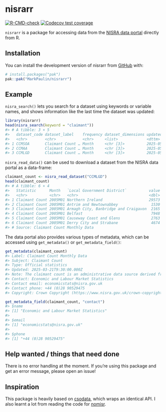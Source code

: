 
<!-- README.md is generated from README.Rmd. Please edit that file -->

# nisrarr

<!-- badges: start -->

[![R-CMD-check](https://github.com/MarkPaulin/nisrarr/actions/workflows/R-CMD-check.yaml/badge.svg)](https://github.com/MarkPaulin/nisrarr/actions/workflows/R-CMD-check.yaml)
[![Codecov test
coverage](https://codecov.io/gh/MarkPaulin/nisrarr/graph/badge.svg)](https://app.codecov.io/gh/MarkPaulin/nisrarr)
<!-- badges: end -->

`nisrarr` is a package for accessing data from the [NISRA data
portal](https://data.nisra.gov.uk) directly from R.

## Installation

You can install the development version of nisrarr from
[GitHub](https://github.com/) with:

``` r
# install.packages("pak")
pak::pak("MarkPaulin/nisrarr")
```

## Example

`nisra_search()` lets you search for a dataset using keywords or
variable names, and shows information like the last time the dataset was
updated:

``` r
library(nisrarr)
head(nisra_search(keyword = "claimant"))
#> # A tibble: 3 × 5
#>   dataset_code dataset_label    frequency dataset_dimensions updated            
#>   <chr>        <chr>            <chr>     <list>             <dttm>             
#> 1 CCMSOA       Claimant Count … Month     <chr [3]>          2025-05-13 12:37:41
#> 2 CCMAA        Claimant Count … Month     <chr [3]>          2025-05-14 09:30:00
#> 3 CCMLGD       Claimant Count … Month     <chr [3]>          2025-05-14 09:30:00
```

`nisra_read_data()` can be used to download a dataset from the NISRA
data portal as a data-frame:

``` r
claimant_count <- nisra_read_dataset("CCMLGD")
head(claimant_count)
#> # A tibble: 6 × 4
#>   Statistic      Month   `Local Government District`          value
#>   <chr>          <chr>   <chr>                                <dbl>
#> 1 Claimant Count 2005M01 Northern Ireland                     29573
#> 2 Claimant Count 2005M01 Antrim and Newtownabbey               1530
#> 3 Claimant Count 2005M01 Armagh City, Banbridge and Craigavon  2165
#> 4 Claimant Count 2005M01 Belfast                               7948
#> 5 Claimant Count 2005M01 Causeway Coast and Glens              2763
#> 6 Claimant Count 2005M01 Derry City and Strabane               4674
#> # Source: Claimant Count Monthly Data
```

The data portal also provides various types of metadata, which can be
accessed using `get_metadata()` or `get_metadata_field()`:

``` r
get_metadata(claimant_count)
#> Label: Claimant Count Monthly Data
#> Subject: Claimant Count
#> Type: Official statistics
#> Updated: 2025-03-21T9:30:00.000Z
#> Note: The claimant count is an administrative data source derived from Jobs and Benefits Offices ...
#> Contact: Economic and Labour Market Statistics
#> Contact email: economicstats@nisra.gov.uk
#> Contact phone: +44 (0)28 90529475
#> Copyright: Crown Copyright (https://www.nisra.gov.uk/crown-copyright)

get_metadata_field(claimant_count, "contact")
#> $name
#> [1] "Economic and Labour Market Statistics"
#> 
#> $email
#> [1] "economicstats@nisra.gov.uk"
#> 
#> $phone
#> [1] "+44 (0)28 90529475"
```

## Help wanted / things that need done

There is no error handling at the moment. If you’re using this package
and get an error message, please open an issue!

## Inspiration

This package is heavily based on
[csodata](https://github.com/CSOIreland/csodata), which wraps an
identical API. I also learnt a lot from reading the code for
[nomisr](https://github.com/ropensci/nomisr).
